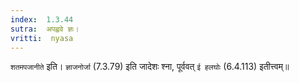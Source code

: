 ```yaml
---
index:  1.3.44
sutra:  अपह्ववे ज्ञः।
vritti:  nyasa
---
```


`शतमपजानीते` इति। `ज्ञाजनोर्जा` (7.3.79) इति जादेशः श्ना, पूर्ववत् `ई हलघोः` (6.4.113) इतीत्त्वम्॥
